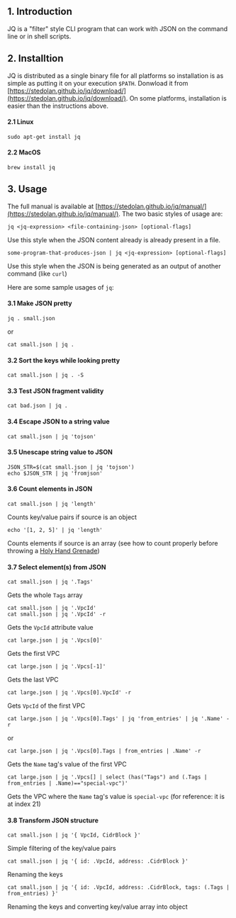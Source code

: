 ## 1. Introduction

JQ is a "filter" style CLI program that can work with JSON on the command line or in shell scripts. 

## 2. Installtion

JQ is distributed as a single binary file for all platforms so installation is as simple as putting it on your execution `$PATH`. Donwload it from [https://stedolan.github.io/jq/download/](https://stedolan.github.io/jq/download/). On some platforms, installation is easier than the instructions above. 

#### 2.1 Linux

	sudo apt-get install jq

#### 2.2 MacOS

	brew install jq

## 3. Usage

The full manual is available at [https://stedolan.github.io/jq/manual/](https://stedolan.github.io/jq/manual/). The two basic styles of usage are:

```jq <jq-expression> <file-containing-json> [optional-flags]```

Use this style when the JSON content already is already present in a file.

```some-program-that-produces-json | jq <jq-expression> [optional-flags]```

Use this style when the JSON is being generated as an output of another command (like `curl`) 

Here are some sample usages of `jq`:

#### 3.1 Make JSON pretty

	jq . small.json

or

	cat small.json | jq .
 
#### 3.2 Sort the keys while looking pretty

	cat small.json | jq . -S

#### 3.3 Test JSON fragment validity

	cat bad.json | jq .

#### 3.4 Escape JSON to a string value

	cat small.json | jq 'tojson'
 
#### 3.5 Unescape string value to  JSON

	JSON_STR=$(cat small.json | jq 'tojson')
	echo $JSON_STR | jq 'fromjson'

#### 3.6 Count elements in JSON

	cat small.json | jq 'length'
	
Counts key/value pairs if source is an object

	echo '[1, 2, 5]' | jq 'length'

Counts elements if source is an array (see how to count properly before throwing a [Holy Hand Grenade](https://youtu.be/xOrgLj9lOwk?t=40s))

#### 3.7 Select element(s) from JSON

	cat small.json | jq '.Tags'

Gets the whole `Tags` array

	cat small.json | jq '.VpcId'
	cat small.json | jq '.VpcId' -r

Gets the `VpcId` attribute value

	cat large.json | jq '.Vpcs[0]'

Gets the first VPC

	cat large.json | jq '.Vpcs[-1]'

Gets the last VPC

	cat large.json | jq '.Vpcs[0].VpcId' -r

Gets `VpcId` of the first VPC

	cat large.json | jq '.Vpcs[0].Tags' | jq 'from_entries' | jq '.Name' -r
	
or

	cat large.json | jq '.Vpcs[0].Tags | from_entries | .Name' -r

Gets the `Name` tag's value of the first VPC

	cat large.json | jq '.Vpcs[] | select (has("Tags") and (.Tags | from_entries | .Name)=="special-vpc")'

Gets the VPC where the `Name` tag's value is `special-vpc` (for reference: it is at index 21)

#### 3.8 Transform JSON structure

	cat small.json | jq '{ VpcId, CidrBlock }'
	
Simple filtering of the key/value pairs

	cat small.json | jq '{ id: .VpcId, address: .CidrBlock }'

Renaming the keys

	cat small.json | jq '{ id: .VpcId, address: .CidrBlock, tags: (.Tags | from_entries) }'

Renaming the keys and converting key/value array into object
